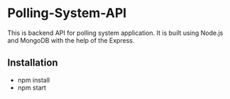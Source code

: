 # Polling-System-API

This is backend API for polling system application. It is built using Node.js and MongoDB with the help of the Express.

## Installation

- npm install
- npm start




